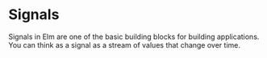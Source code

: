 # Signals

Signals in Elm are one of the basic building blocks for building applications. You can think as a signal as a stream of values that change over time.


